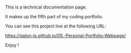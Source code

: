 This is a technical documentation page.

It makes up the fifth part of my coding portfolio.

You can see this project live at the following URL:

https://galon-js.github.io/05.-Personal-Portfolio-Webpage/

Enjoy !
